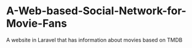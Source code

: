 # A-Web-based-Social-Network-for-Movie-Fans
A website in Laravel that has information about movies based on TMDB
